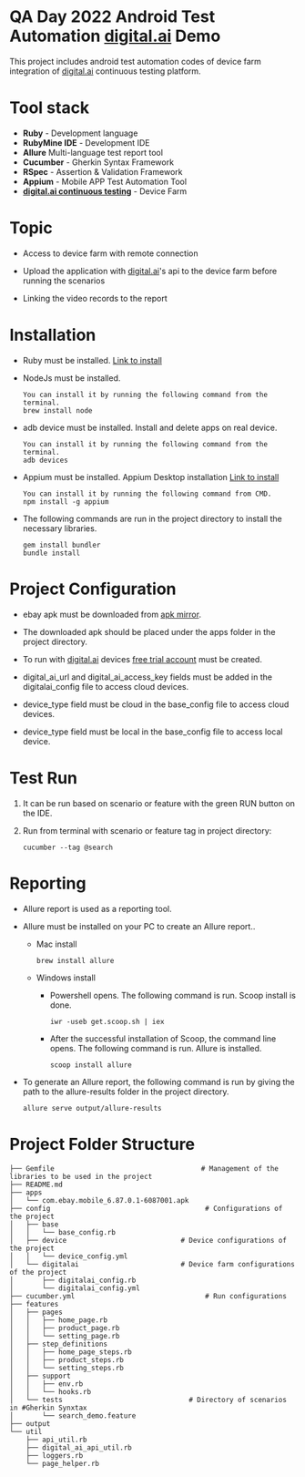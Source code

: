 # QA Day 2022 Android Test Automation <a href="https://digital.ai/products/continuous-testing/">digital.ai</a> Demo

This project includes android test automation codes of device farm integration of <a href="https://digital.ai/products/continuous-testing/">digital.ai</a>  continuous testing platform.

# Tool stack

* **Ruby** - Development language
* **RubyMine IDE** - Development IDE
* **Allure** Multi-language test report tool
* **Cucumber** - Gherkin Syntax Framework
* **RSpec** - Assertion & Validation Framework
* **Appium** - Mobile APP Test Automation Tool
* **<a href="https://digital.ai/products/continuous-testing/">digital.ai continuous testing</a>** - Device Farm

# Topic

* Access to device farm with remote connection

* Upload the application with <a href="https://docs.experitest.com/display/TE/Rest+API">digital.ai</a>'s api to the device farm before running the scenarios

* Linking the video records to the report

# Installation

* Ruby must be installed. <a href="https://www.ruby-lang.org/en/downloads/">Link to install</a>

* NodeJs must be installed.
   ```
   You can install it by running the following command from the terminal.
   brew install node
   ```

* adb device must be installed. Install and delete apps on real device.
   ```
   You can install it by running the following command from the terminal.
   adb devices
   ```

* Appium must be installed. Appium Desktop installation <a href="https://appium.io/downloads.html">Link to install</a>
   ```
   You can install it by running the following command from CMD.
   npm install -g appium
   ```


* The following commands are run in the project directory to install the necessary libraries.
  ```
  gem install bundler
  bundle install
  ```
  
# Project Configuration
* ebay apk must be downloaded from <a href="https://www.apkmirror.com/apk/ebay-mobile/ebay/ebay-6-87-0-1-release/">apk mirror</a>.

* The downloaded apk should be placed under the apps folder in the project directory.

* To run with <a href="https://digital.ai/products/continuous-testing/">digital.ai</a> devices <a href="https://accounts.seetest.io/signup">free trial account</a> must be created.

* digital_ai_url and digital_ai_access_key fields must be added in the digitalai_config file to access cloud devices.

* device_type field must be cloud in the base_config file to access cloud devices.

* device_type field must be local in the base_config file to access local device.

# Test Run

1. It can be run based on scenario or feature with the green RUN button on the IDE.

3. Run from terminal with scenario or feature tag in project directory:
   
   `cucumber --tag @search`


# Reporting
* Allure report is used as a reporting tool.

* Allure must be installed on your PC to create an Allure report..

    * Mac install

      `brew install allure`

    * Windows install

        * Powershell opens. The following command is run. Scoop install is done.

          `iwr -useb get.scoop.sh | iex`

        * After the successful installation of Scoop, the command line opens. The following command is run. Allure is installed.

          `scoop install allure`


* To generate an Allure report, the following command is run by giving the path to the allure-results folder in the project directory.

  `allure serve output/allure-results `


# Project Folder Structure

```
├── Gemfile                                    # Management of the libraries to be used in the project
├── README.md
├── apps
│   └── com.ebay.mobile_6.87.0.1-6087001.apk    
├── config                                      # Configurations of the project
│   ├── base
│   │   └── base_config.rb
│   ├── device                            # Device configurations of the project
│   │   └── device_config.yml
│   └── digitalai                         # Device farm configurations of the project
│       ├── digitalai_config.rb
│       └── digitalai_config.yml
├── cucumber.yml                                # Run configurations
├── features
│   ├── pages
│   │   ├── home_page.rb
│   │   ├── product_page.rb
│   │   └── setting_page.rb
│   ├── step_definitions
│   │   ├── home_page_steps.rb
│   │   ├── product_steps.rb
│   │   └── setting_steps.rb
│   ├── support
│   │   ├── env.rb
│   │   └── hooks.rb 
│   └── tests                               # Directory of scenarios in #Gherkin Synxtax
│       └── search_demo.feature              
├── output
└── util
    ├── api_util.rb
    ├── digital_ai_api_util.rb
    ├── loggers.rb
    └── page_helper.rb

```
